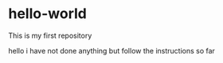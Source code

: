 # hello-world
This is my first repository

hello i have not done anything but follow
the instructions so far
